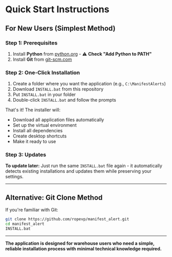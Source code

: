 # Quick Start Instructions

## For New Users (Simplest Method)

### Step 1: Prerequisites
1. Install **Python** from [python.org](https://python.org) - ⚠️ **Check "Add Python to PATH"**
2. Install **Git** from [git-scm.com](https://git-scm.com/download/win)

### Step 2: One-Click Installation
1. Create a folder where you want the application (e.g., `C:\ManifestAlerts`)
2. Download `INSTALL.bat` from this repository
3. Put `INSTALL.bat` in your folder
4. Double-click `INSTALL.bat` and follow the prompts

That's it! The installer will:
- Download all application files automatically
- Set up the virtual environment
- Install all dependencies
- Create desktop shortcuts
- Make it ready to use

### Step 3: Updates
**To update later:** Just run the same `INSTALL.bat` file again - it automatically detects existing installations and updates them while preserving your settings.

---

## Alternative: Git Clone Method

If you're familiar with Git:

```bash
git clone https://github.com/ropevp/manifest_alert.git
cd manifest_alert
INSTALL.bat
```

---

**The application is designed for warehouse users who need a simple, reliable installation process with minimal technical knowledge required.**
